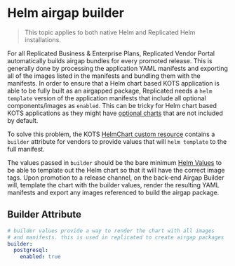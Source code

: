 # Helm airgap builder

> This topic applies to both native Helm and Replicated Helm installations.

For all Replicated Business & Enterprise Plans, Replicated Vendor Portal automatically builds airgap bundles for every promoted release.
This is generally done by processing the application YAML manifests and exporting all of the images listed in the manifests and bundling them with the manifests.
In order to ensure that a Helm chart based KOTS application is able to be fully built as an airgapped package, Replicated needs a `helm template` version of the application manifests that include all optional components/images as `enabled`.
This can be tricky for Helm chart based KOTS applications as they might have [optional charts](helm-optional-charts) that are not included by default.

To solve this problem, the KOTS [HelmChart custom resource](custom-resource-helmchart) contains a `builder` attribute for vendors to provide values that will `helm template` to the full manifest.

The values passed in `builder` should be the bare minimum [Helm Values](https://helm.sh/docs/chart_template_guide/values_files/) to be able to template out the Helm chart so that it will have the correct image tags.
Upon promotion to a release channel, on the back-end Airgap Builder will, template the chart with the builder values, render the resulting YAML manifests and export any images referenced to build the airgap package.

## Builder Attribute
```yaml
# builder values provide a way to render the chart with all images
# and manifests. this is used in replicated to create airgap packages
builder:
  postgresql:
    enabled: true
```
